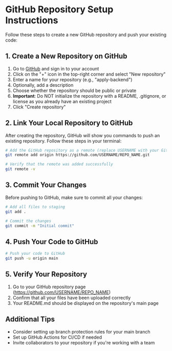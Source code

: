 # GitHub Repository Setup Instructions

Follow these steps to create a new GitHub repository and push your existing code:

## 1. Create a New Repository on GitHub

1. Go to [GitHub](https://github.com/) and sign in to your account
2. Click on the "+" icon in the top-right corner and select "New repository"
3. Enter a name for your repository (e.g., "apply-backend")
4. Optionally, add a description
5. Choose whether the repository should be public or private
6. **Important**: Do NOT initialize the repository with a README, .gitignore, or license as you already have an existing project
7. Click "Create repository"

## 2. Link Your Local Repository to GitHub

After creating the repository, GitHub will show you commands to push an existing repository. Follow these steps in your terminal:

```bash
# Add the GitHub repository as a remote (replace USERNAME with your GitHub username and REPO_NAME with your repository name)
git remote add origin https://github.com/USERNAME/REPO_NAME.git

# Verify that the remote was added successfully
git remote -v
```

## 3. Commit Your Changes

Before pushing to GitHub, make sure to commit all your changes:

```bash
# Add all files to staging
git add .

# Commit the changes
git commit -m "Initial commit"
```

## 4. Push Your Code to GitHub

```bash
# Push your code to GitHub
git push -u origin main
```

## 5. Verify Your Repository

1. Go to your GitHub repository page (https://github.com/USERNAME/REPO_NAME)
2. Confirm that all your files have been uploaded correctly
3. Your README.md should be displayed on the repository's main page

## Additional Tips

- Consider setting up branch protection rules for your main branch
- Set up GitHub Actions for CI/CD if needed
- Invite collaborators to your repository if you're working with a team
